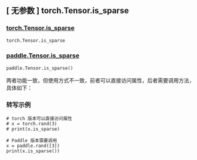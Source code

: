 ## [ 无参数 ] torch.Tensor.is_sparse

### [torch.Tensor.is_sparse](https://pytorch.org/docs/stable/generated/torch.Tensor.is_sparse.html)

```python
torch.Tensor.is_sparse
```

### [paddle.Tensor.is_sparse](https://www.paddlepaddle.org.cn/documentation/docs/zh/develop/api/paddle/Tensor_cn.html)

```python
paddle.Tensor.is_sparse()
```

两者功能一致，但使用方式不一致，前者可以直接访问属性，后者需要调用方法，具体如下：

### 转写示例
```
# torch 版本可以直接访问属性
# x = torch.rand(3)
# print(x.is_sparse)

# Paddle 版本需要调用
x = paddle.rand([3])
print(x.is_sparse())
```
